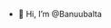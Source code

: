 - 👋 Hi, I’m @Banuubalta



<!---
Banuubalta/Banuubalta is a ✨ special ✨ repository because its `README.md` (this file) appears on your GitHub profile.
You can click the Preview link to take a look at your changes.
--->
